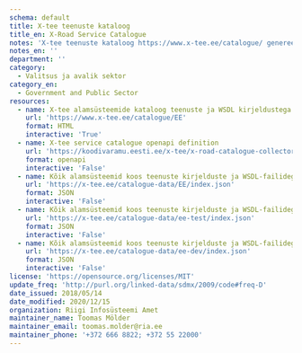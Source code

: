 ```yaml
---
schema: default
title: X-tee teenuste kataloog
title_en: X-Road Service Catalogue
notes: 'X-tee teenuste kataloog https://www.x-tee.ee/catalogue/ genereeritakse RIA teenuste monitooringu serveri poolt päringute listMethods (SOAP ja REST) ning getWsdl (SOAP) ja getOpenAPI (REST) vastuste põhjal kõikidest X-tee alamsüsteemidest. NB! 2020/03/23 seisuga on X-tee kataloog ajutine ja mittetäiuslik / poolik lahendus. RIA-l on projekti "X-tee teenusega liitumise ja liikmelisuse haldamise lihtsustamine" koosseisus loomisel keskkond, mille arenduse käigus on soov seda kataloogi täiendada funktsionaalsustega. Samuti on töös RIHA tuleviku kontseptsiooni visiooni uuendamine ja seal saab muuhulgas selgeks antud kataloogi võimalik paiknemine ja seos RIHA-ga.'
notes_en: ''
department: ''
category:
  - Valitsus ja avalik sektor
category_en:
  - Government and Public Sector
resources:
  - name: X-tee alamsüsteemide kataloog teenuste ja WSDL kirjeldustega
    url: 'https://www.x-tee.ee/catalogue/EE'
    format: HTML
    interactive: 'True'
  - name: X-tee service catalogue openapi definition
    url: 'https://koodivaramu.eesti.ee/x-tee/x-road-catalogue-collector/-/blob/develop/openapi-definition.yaml'
    format: openapi
    interactive: 'False'
  - name: Kõik alamsüsteemid koos teenuste kirjelduste ja WSDL-failidega, X-tee toodangukeskkond (EE)
    url: 'https://x-tee.ee/catalogue-data/EE/index.json'
    format: JSON
    interactive: 'False'
  - name: Kõik alamsüsteemid koos teenuste kirjelduste ja WSDL-failidega, X-tee testkeskkond (ee-test)
    url: 'https://x-tee.ee/catalogue-data/ee-test/index.json'
    format: JSON
    interactive: 'False'
  - name: Kõik alamsüsteemid koos teenuste kirjelduste ja WSDL-failidega, X-tee arenduskeskkond (ee-dev)
    url: 'https://x-tee.ee/catalogue-data/ee-dev/index.json'
    format: JSON
    interactive: 'False'
license: 'https://opensource.org/licenses/MIT'
update_freq: 'http://purl.org/linked-data/sdmx/2009/code#freq-D'
date_issued: 2018/05/14
date_modified: 2020/12/15
organization: Riigi Infosüsteemi Amet
maintainer_name: Toomas Mölder
maintainer_email: toomas.molder@ria.ee
maintainer_phone: '+372 666 8822; +372 55 22000'
---
```

